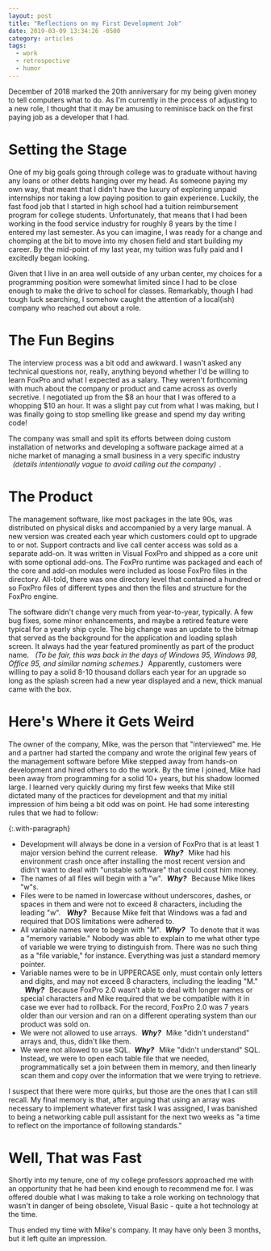 ```yaml
---
layout: post
title: "Reflections on my First Development Job"
date: 2019-03-09 13:34:26 -0500
category: articles
tags:
  - work
  - retrospective
  - humor
---
```

<style>em { padding-left: 0.6em; padding-right: 0.4em; }</style>
December of 2018 marked the 20th anniversary for my being given money to tell computers what to do.  As I'm currently in the process of adjusting to a new role, I thought that it may be amusing to reminisce back on the first paying job as a developer that I had.

# Setting the Stage

One of my big goals going through college was to graduate without having any loans or other debts hanging over my head.  As someone paying my own way, that meant that I didn't have the luxury of exploring unpaid internships nor taking a low paying position to gain experience.  Luckily, the fast food job that I started in high school had a tuition reimbursement program for college students.  Unfortunately, that means that I had been working in the food service industry for roughly 8 years by the time I entered my last semester.  As you can imagine, I was ready for a change and chomping at the bit to move into my chosen field and start building my career.  By the mid-point of my last year, my tuition was fully paid and I excitedly began looking.

Given that I live in an area well outside of any urban center, my choices for a programming position were somewhat limited since I had to be close enough to make the drive to school for classes.  Remarkably, though I had tough luck searching, I somehow caught the attention of a local(ish) company who reached out about a role.

# The Fun Begins

The interview process was a bit odd and awkward.  I wasn't asked any technical questions nor, really, anything beyond whether I'd be willing to learn FoxPro and what I expected as a salary.  They weren't forthcoming with much about the company or product and came across as overly secretive.  I negotiated up from the $8 an hour that I was offered to a whopping $10 an hour. It was a slight pay cut from what I was making, but I was finally going to stop smelling like grease and spend my day writing code!

The company was small and split its efforts between doing custom installation of networks and developing a software package aimed at a niche market of managing a small business in a very specific industry _(details intentionally vague to avoid calling out the company)_.

# The Product

The management software, like most packages in the late 90s, was distributed on physical disks and accompanied by a very large manual.  A new version was created each year which customers could opt to upgrade to or not.  Support contracts and live call center access was sold as a separate add-on.  It was written in Visual FoxPro and shipped as a core unit with some optional add-ons.  The FoxPro runtime was packaged and each of the core and add-on modules were included as loose FoxPro files in the directory.  All-told, there was one directory level that contained a hundred or so FoxPro files of different types and then the files and structure for the FoxPro engine.

The software didn't change very much from year-to-year, typically.  A few bug fixes, some minor enhancements, and maybe a retired feature were typical for a yearly ship cycle.  The big change was an update to the bitmap that served as the background for the application and loading splash screen.  It always had the year featured prominently as part of the product name.  _(To be fair, this was back in the days of Windows 95, Windows 98, Office 95, and similar naming schemes.)_  Apparently, customers were willing to pay a solid 8-10 thousand dollars each year for an upgrade so long as the splash screen had a new year displayed and a new, thick manual came with the box.

# Here's Where it Gets Weird

The owner of the company, Mike, was the person that "interviewed" me.  He and a partner had started the company and wrote the original few years of the management software before Mike stepped away from hands-on development and hired others to do the work.  By the time I joined, Mike had been away from programming for a solid 10+ years, but his shadow loomed large.  I learned very quickly during my first few weeks that Mike still dictated many of the practices for development and that my initial impression of him being a bit odd was on point.  He had some interesting rules that we had to follow:

{:.with-paragraph}
- Development will always be done in a version of FoxPro that is at least 1 major version behind the current release. **_Why?_**  Mike had his environment crash once after installing the most recent version and didn't want to deal with "unstable software" that could cost him money.
- The names of all files will begin with a "w".**_Why?_**  Because Mike likes "w"s.
- Files were to be named in lowercase without underscores, dashes, or spaces in them and were not to exceed 8 characters, including the leading "w". **_Why?_**   Because Mike felt that Windows was a fad and required that DOS limitations were adhered to.
- All variable names were to begin with "M".**_Why?_**   To denote that it was a "memory variable."  Nobody was able to explain to me what other type of variable we were trying to distinguish from.  There was no such thing as a "file variable," for instance.  Everything was just a standard memory pointer.
- Variable names were to be in UPPERCASE only, must contain only letters and digits, and may not exceed 8 characters, including the leading "M." **_Why?_**   Because FoxPro 2.0 wasn't able to deal with longer names or special characters and Mike required that we be compatible with it in case we ever had to rollback.  For the record, FoxPro 2.0 was 7 years older than our version and ran on a different operating system than our product was sold on.
- We were not allowed to use arrays.**_Why?_**   Mike "didn't understand" arrays and, thus, didn't like them.
- We were not allowed to use SQL.**_Why?_**  Mike "didn't understand" SQL.  Instead, we were to open each table file that we needed, programmatically set a join between them in memory, and then linearly scan them and copy over the information that we were trying to retrieve.

I suspect that there were more quirks, but those are the ones that I can still recall.  My final memory is that, after arguing that using an array was necessary to implement whatever first task I was assigned, I was banished to being a networking cable pull assistant for the next two weeks as "a time to reflect on the importance of following standards."

# Well, That was Fast

Shortly into my tenure, one of my college professors approached me with an opportunity that he had been kind enough to recommend me for.  I was offered double what I was making to take a role working on technology that wasn't in danger of being obsolete, Visual Basic - quite a hot technology at the time.

Thus ended my time with Mike's company.  It may have only been 3 months, but it left quite an impression.